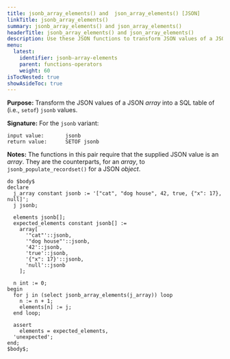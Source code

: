 ```yaml
---
title: jsonb_array_elements() and  json_array_elements() [JSON]
linkTitle: jsonb_array_elements()
summary: jsonb_array_elements() and json_array_elements()
headerTitle: jsonb_array_elements() and json_array_elements()
description: Use these JSON functions to transform JSON values of a JSON array into a SQL table of jsonb values.
menu:
  latest:
    identifier: jsonb-array-elements
    parent: functions-operators
    weight: 60
isTocNested: true
showAsideToc: true
---
```

**Purpose:** Transform the JSON values of a JSON _array_ into a SQL table of (i.e., `setof`) `jsonb` values.

**Signature:** For the `jsonb` variant:

```
input value:       jsonb
return value:      SETOF jsonb
```

**Notes:** The functions in this pair require that the supplied JSON value is an _array_. They are the counterparts, for an _array_, to `jsonb_populate_recordset()` for a JSON _object_.

```postgresql
do $body$
declare
  j_array constant jsonb := '["cat", "dog house", 42, true, {"x": 17}, null]';
  j jsonb;

  elements jsonb[];
  expected_elements constant jsonb[] :=
    array[
      '"cat"'::jsonb,
      '"dog house"'::jsonb,
      '42'::jsonb,
      'true'::jsonb,
      '{"x": 17}'::jsonb,
      'null'::jsonb
    ];

  n int := 0;
begin
  for j in (select jsonb_array_elements(j_array)) loop
    n := n + 1;
    elements[n] := j;
  end loop;

  assert
    elements = expected_elements,
  'unexpected';
end;
$body$;
```

